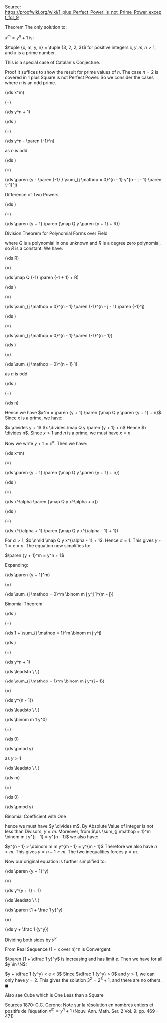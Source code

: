 # 

Source: https://proofwiki.org/wiki/1_plus_Perfect_Power_is_not_Prime_Power_except_for_9



Theorem
The only solution to:

$x^m = y^n + 1$
is:

$\tuple {x, m, y, n} = \tuple {3, 2, 2, 3}$
for positive integers $x, y, m, n > 1$, and $x$ is a prime number.

This is a special case of Catalan's Conjecture.


Proof
It suffices to show the result for prime values of $n$.
The case $n = 2$ is covered in 1 plus Square is not Perfect Power.
So we consider the cases where $n$ is an odd prime.















\(\ds x^m\)

\(=\)







\(\ds y^n + 1\)




















\(\ds \)

\(=\)







\(\ds y^n - \paren {-1}^n\)





as $n$ is odd














\(\ds \)

\(=\)







\(\ds \paren {y - \paren {-1} } \sum_{j \mathop = 0}^{n - 1} y^{n - j - 1} \paren {-1}^j\)





Difference of Two Powers














\(\ds \)

\(=\)







\(\ds \paren {y + 1} \paren {\map Q y \paren {y + 1} + R}\)





Division Theorem for Polynomial Forms over Field



where $Q$ is a polynomial in one unknown and $R$ is a degree zero polynomial, so $R$ is a constant.
We have:














\(\ds R\)

\(=\)







\(\ds \map Q {-1} \paren {-1 + 1} + R\)




















\(\ds \)

\(=\)







\(\ds \sum_{j \mathop = 0}^{n - 1} \paren {-1}^{n - j - 1} \paren {-1}^j\)




















\(\ds \)

\(=\)







\(\ds \sum_{j \mathop = 0}^{n - 1} \paren {-1}^{n - 1}\)




















\(\ds \)

\(=\)







\(\ds \sum_{j \mathop = 0}^{n - 1} 1\)





as $n$ is odd














\(\ds \)

\(=\)







\(\ds n\)









Hence we have $x^m = \paren {y + 1} \paren {\map Q y \paren {y + 1} + n}$.
Since $x$ is a prime, we have:

$x \divides y + 1$
$x \divides \map Q y \paren {y + 1} + n$
Hence $x \divides n$.
Since $x > 1$ and $n$ is a prime, we must have $x = n$.

Now we write $y + 1 = x^\alpha$.
Then we have:














\(\ds x^m\)

\(=\)







\(\ds \paren {y + 1} \paren {\map Q y \paren {y + 1} + n}\)




















\(\ds \)

\(=\)







\(\ds x^\alpha \paren {\map Q y x^\alpha + x}\)




















\(\ds \)

\(=\)







\(\ds x^{\alpha + 1} \paren {\map Q y x^{\alpha - 1} + 1}\)









For $\alpha > 1$, $x \nmid \map Q y x^{\alpha - 1} + 1$.
Hence $\alpha = 1$.
This gives $y + 1 = x = n$.
The equation now simplifies to:

$\paren {y + 1}^m = y^n + 1$

Expanding:














\(\ds \paren {y + 1}^m\)

\(=\)







\(\ds \sum_{j \mathop = 0}^m \binom m j y^j 1^{m - j}\)





Binomial Theorem














\(\ds \)

\(=\)







\(\ds 1 + \sum_{j \mathop = 1}^m \binom m j y^j\)




















\(\ds \)

\(=\)







\(\ds y^n + 1\)














\(\ds \leadsto \ \ \)





\(\ds \sum_{j \mathop = 1}^m \binom m j y^{j - 1}\)

\(=\)







\(\ds y^{n - 1}\)














\(\ds \leadsto \ \ \)





\(\ds \binom m 1 y^0\)

\(=\)







\(\ds 0\)

\(\ds \pmod y\)



as $y > 1$








\(\ds \leadsto \ \ \)





\(\ds m\)

\(=\)







\(\ds 0\)

\(\ds \pmod y\)



Binomial Coefficient with One



hence we must have $y \divides m$.
By Absolute Value of Integer is not less than Divisors, $y \le m$.
Moreover, from $\ds \sum_{j \mathop = 1}^m \binom m j y^{j - 1} = y^{n - 1}$ we also have:

$y^{n - 1} > \dbinom m m y^{m - 1} = y^{m - 1}$
Therefore we also have $n > m$.
This gives $y = n - 1 \ge m$.
The two inequalities forces $y = m$.

Now our original equation is further simplified to:














\(\ds \paren {y + 1}^y\)

\(=\)







\(\ds y^{y + 1} + 1\)














\(\ds \leadsto \ \ \)





\(\ds \paren {1 + \frac 1 y}^y\)

\(=\)







\(\ds y + \frac 1 {y^y}\)





Dividing both sides by $y^y$



From Real Sequence (1 + x over n)^n is Convergent:

$\paren {1 + \dfrac 1 y}^y$ is increasing and has limit $e$.
Then we have for all $y \in \N$:

$y + \dfrac 1 {y^y} < e < 3$
Since $\dfrac 1 {y^y} > 0$ and $y > 1$, we can only have $y = 2$.
This gives the solution $3^2 = 2^3 + 1$, and there are no others.
$\blacksquare$


Also see
Cube which is One Less than a Square


Sources
1870: G.C. Gerono: Note sur la résolution en nombres entiers et positifs de l’équation $x^m = y^n + 1$ (Nouv. Ann. Math. Ser. 2 Vol. 9: pp. 469 – 471)




